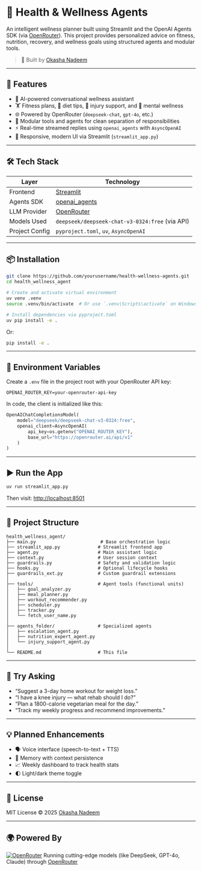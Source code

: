 # 🧠 Health & Wellness Agents

An intelligent wellness planner built using Streamlit and the OpenAI Agents SDK (via [OpenRouter](https://openrouter.ai)). This project provides personalized advice on fitness, nutrition, recovery, and wellness goals using structured agents and modular tools.

> 🔬 Built by [Okasha Nadeem](https://github.com/okashanadeem)

---

## 🚀 Features

- 🤖 AI-powered conversational wellness assistant
- 🏋️ Fitness plans, 🥗 diet tips, 🤕 injury support, and 🧠 mental wellness
- 🌐 Powered by OpenRouter (`deepseek-chat`, `gpt-4o`, etc.)
- 🔌 Modular tools and agents for clean separation of responsibilities
- ⚡ Real-time streamed replies using `openai_agents` with `AsyncOpenAI`
- 🎨 Responsive, modern UI via Streamlit (`streamlit_app.py`)

---

## 🛠️ Tech Stack

| Layer         | Technology                                      |
|---------------|--------------------------------------------------|
| Frontend      | [Streamlit](https://streamlit.io)               |
| Agents SDK    | [openai_agents](https://github.com/openai/openai-python) |
| LLM Provider  | [OpenRouter](https://openrouter.ai)             |
| Models Used   | `deepseek/deepseek-chat-v3-0324:free` (via API) |
| Project Config| `pyproject.toml`, `uv`, `AsyncOpenAI`           |

---

## 📦 Installation

```bash
git clone https://github.com/yourusername/health-wellness-agents.git
cd health_wellness_agent

# Create and activate virtual environment
uv venv .venv
source .venv/bin/activate  # Or use `.venv\Scripts\activate` on Windows

# Install dependencies via pyproject.toml
uv pip install -e .
````

Or:

```bash
pip install -e .
```

---

## 🔐 Environment Variables

Create a `.env` file in the project root with your OpenRouter API key:

```env
OPENAI_ROUTER_KEY=your-openrouter-api-key
```

In code, the client is initialized like this:

```python
OpenAIChatCompletionsModel(
    model="deepseek/deepseek-chat-v3-0324:free",
    openai_client=AsyncOpenAI(
        api_key=os.getenv("OPENAI_ROUTER_KEY"),
        base_url="https://openrouter.ai/api/v1"
    )
)
```

---

## ▶️ Run the App

```bash
uv run streamlit_app.py
```

Then visit: [http://localhost:8501](http://localhost:8501)

---

## 📁 Project Structure

```
health_wellness_agent/
├── main.py                        # Base orchestration logic
├── streamlit_app.py              # Streamlit frontend app
├── agent.py                      # Main assistant logic
├── context.py                    # User session context
├── guardrails.py                 # Safety and validation logic
├── hooks.py                      # Optional lifecycle hooks
├── guardrails_ext.py             # Custom guardrail extensions
│
├── tools/                        # Agent tools (functional units)
│   ├── goal_analyzer.py
│   ├── meal_planner.py
│   ├── workout_recommender.py
│   ├── scheduler.py
│   ├── tracker.py
│   └── fetch_user_name.py
│
├── agents_folder/                # Specialized agents
│   ├── escalation_agent.py
│   ├── nutrition_expert_agent.py
│   └── injury_support_agent.py
│
└── README.md                     # This file
```

---

## 💬 Try Asking

* “Suggest a 3-day home workout for weight loss.”
* “I have a knee injury — what rehab should I do?”
* “Plan a 1800-calorie vegetarian meal for the day.”
* “Track my weekly progress and recommend improvements.”

---

## 💡 Planned Enhancements

* 🗣️ Voice interface (speech-to-text + TTS)
* 🧠 Memory with context persistence
* 📈 Weekly dashboard to track health stats
* 🌓 Light/dark theme toggle

---

## 📜 License

MIT License © 2025 [Okasha Nadeem](https://github.com/okashanadeem)

---

## 🌍 Powered By

[![OpenRouter](https://openrouter.ai/static/logo.svg)](https://openrouter.ai)
Running cutting-edge models (like DeepSeek, GPT-4o, Claude) through [OpenRouter](https://openrouter.ai)
````